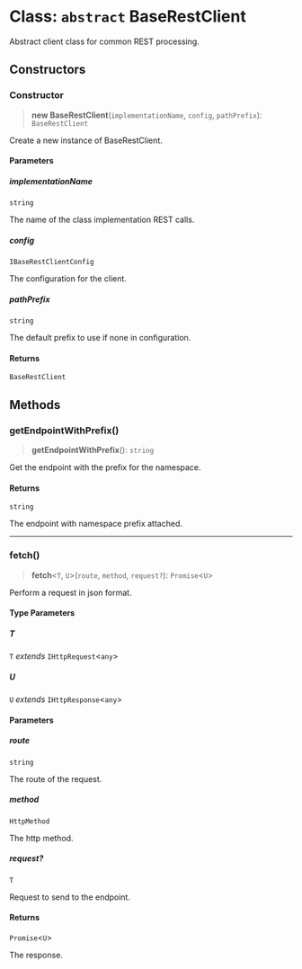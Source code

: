 # Class: `abstract` BaseRestClient

Abstract client class for common REST processing.

## Constructors

### Constructor

> **new BaseRestClient**(`implementationName`, `config`, `pathPrefix`): `BaseRestClient`

Create a new instance of BaseRestClient.

#### Parameters

##### implementationName

`string`

The name of the class implementation REST calls.

##### config

`IBaseRestClientConfig`

The configuration for the client.

##### pathPrefix

`string`

The default prefix to use if none in configuration.

#### Returns

`BaseRestClient`

## Methods

### getEndpointWithPrefix()

> **getEndpointWithPrefix**(): `string`

Get the endpoint with the prefix for the namespace.

#### Returns

`string`

The endpoint with namespace prefix attached.

***

### fetch()

> **fetch**\<`T`, `U`\>(`route`, `method`, `request?`): `Promise`\<`U`\>

Perform a request in json format.

#### Type Parameters

##### T

`T` *extends* `IHttpRequest`\<`any`\>

##### U

`U` *extends* `IHttpResponse`\<`any`\>

#### Parameters

##### route

`string`

The route of the request.

##### method

`HttpMethod`

The http method.

##### request?

`T`

Request to send to the endpoint.

#### Returns

`Promise`\<`U`\>

The response.
